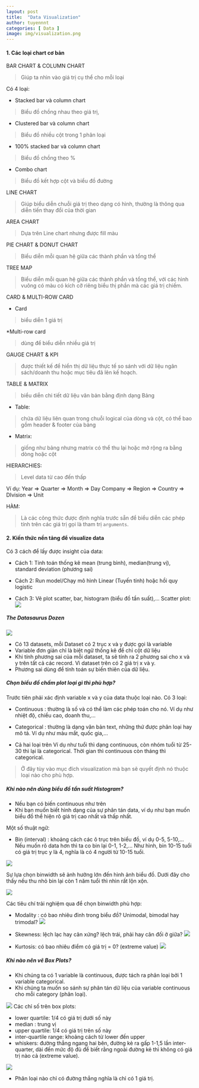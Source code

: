 ```yaml
---
layout: post
title:  "Data Visualization"
author: tuyennnt
categories: [ Data ]
image: img/visualization.png
---
```


#### 1. Các loại chart cơ bản 

BAR CHART & COLUMN CHART

> Giúp ta nhìn vào giá trị cụ thể cho mỗi loại

Có 4 loại:

* Stacked bar và column chart
> Biểu đồ chồng nhau theo giá trị,

* Clustered bar và column chart
> Biểu đồ nhiều cột trong 1 phân loại

* 100% stacked bar và column chart
> Biểu đồ chồng theo %

* Combo chart
> Biểu đồ kết hợp cột và biểu đồ đường


LINE CHART
> Giúp biểu diễn chuỗi giá trị theo dạng có hình, thường là thông qua diễn tiến thay đổi của thời gian

AREA CHART 
> Dựa trên Line chart nhưng được fill màu

PIE CHART & DONUT CHART
> Biểu diễn mỗi quan hệ giữa các thành phần và tổng thể

TREE MAP
> Biểu diễn mỗi quan hệ giữa các thành phần và tổng thể, với các hình vuông có màu có kích cỡ riêng biểu thị phần mà các giá trị chiếm.


CARD & MULTI-ROW CARD

* Card
> biểu diễn 1 giá trị 

*Multi-row card
> dùng để biểu diễn nhiều giá trị


GAUGE CHART & KPI
> được thiết kế để hiển thị dữ liệu thực tế so sánh với dữ liệu ngân sách/doanh thu hoặc mục tiêu đã lên kế hoạch.

TABLE & MATRIX
> biểu diễn chi tiết dữ liệu văn bản bằng định dạng Bảng

* Table:
> chứa dữ liệu liên quan trong chuỗi logical của dòng và cột, có thể bao gồm header & footer của bảng

* Matrix:
> giống như bảng nhưng matrix có thể thu lại hoặc mở rộng ra bằng dòng hoặc cột


HIERARCHIES:
> Level data từ cao đến thấp

Ví dụ:
Year => Quarter => Month => Day
Company => Region => Country => DIvision => Unit


HÀM:
> Là các công thức được định nghĩa trước sẵn để biểu diễn các phép tính trên các giá trị gọi là tham trị ``arguments``.

#### 2. Kiến thức nền tảng để visualize data

Có 3 cách để lấy được insight của data:
* Cách 1: Tính toán thống kê
mean (trung bình), median(trung vị), standard deviation (phương sai)

* Cách 2: Run model/Chạy mô hình
Linear (Tuyến tính) hoặc hồi quy logistic

* Cách 3: Vẽ plot
scatter, bar, histogram (biểu đồ tần suất),...
Scatter plot:
![](img/plot.png)

##### The Datasaurus Dozen 

![](img/datasaurus-dozen.png)

* Có 13 datasets, mỗi Dataset có 2 trục x và y được gọi là variable 
* Variable đơn giản chỉ là biệt ngữ thống kê để chỉ cột dữ liệu 
* Khi tính phương sai của mỗi dataset, ta sẽ tính ra 2 phương sai cho x và y trên tất cả các record. Vì dataset trên có 2 giá trị x và y.
* Phương sai dùng để tính toán sự biến thiên của dữ liệu.


##### Chọn biểu đồ chấm plot loại gì thì phù hợp?

Trước tiên phải xác định variable x và y của data thuộc loại nào. Có 3 loại:

* Continuous : thường là số và có thể làm các phép toán cho nó.
Ví dụ như nhiệt độ, chiều cao, doanh thu,...


* Categorical : thường là dạng văn bản text, những thứ được phân loại hay mô tả.
Ví dụ như màu mắt, quốc gia,...

* Cả hai loại trên
Ví dụ như tuổi thì dạng continuous, còn nhóm tuổi từ 25-30 thì lại là categorical.
Thời gian thì continuous còn tháng thì categorical.
> Ở đây tùy vào mục đích visualization mà bạn sẽ quyết định nó thuộc loại nào cho phù hợp.


##### Khi nào nên dùng biểu đồ tần suất Histogram?

* Nếu bạn có biến continuous như trên
* Khi bạn muốn biết hình dạng của sự phân tán data, ví dụ như bạn muốn biểu đồ thể hiện rõ giá trị cao nhất và thấp nhất.

Một số thuật ngữ:
* Bin (interval) : khoảng cách các ô trục trên biểu đồ, ví dụ 0-5, 5-10,... Nếu muốn rõ data hơn thì ta co bin lại 0-1, 1-2,...
Như hình, bin 10-15 tuổi có giá trị trục y là 4, nghĩa là có 4 người từ 10-15 tuổi.

![](img/histogram.png)

Sự lựa chọn binwidth sẽ ảnh hưởng lớn đến hình ảnh biểu đồ. Dưới đây cho thấy nếu thu nhỏ bin lại còn 1 năm tuổi thì nhìn rất lộn xộn.

![](img/binwidth1.png)

Các tiêu chí trải nghiệm qua để chọn binwidth phù hợp:
* Modality : có bao nhiêu đỉnh trong biểu đồ?
Unimodal, bimodal hay trimodal?
![](img/modality.png)

* Skewness: lệch lạc hay cân xứng?
lệch trái, phải hay cân đối ở giữa?
![](img/skewness.png)

* Kurtosis: có bao nhiêu điểm có giá trị = 0? (extreme value) 
![](img/kurtosis.png)

##### Khi nào nên vẽ Box Plots?
* Khi chúng ta có 1 variable là continuous, được tách ra phân loại bởi 1 variable categorical.
* Khi chúng ta muốn so sánh sự phân tán dữ liệu của variable continuous cho mỗi category (phân loại).

![](img/box-plot.png)
Các chỉ số trên box plots:
* lower quartile: 1/4 có giá trị dưới số này
* median : trung vị
* upper quartile: 1/4 có giá trị trên số này
* inter-quartile range: khoảng cách từ lower đến upper
 * whiskers: đường thẳng ngang hai bên, đường kẻ ra gấp 1-1,5 lần inter-quarter, dài đến mức độ đủ để biết rằng ngoài đường kẻ thì không có giá trị nào cả (extreme value).
 
 ![](img/box-plot-2.png)

* Phân loại nào chỉ có đường thẳng nghĩa là chỉ có 1 giá trị.

